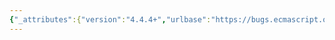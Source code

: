 ```yaml
---
{"_attributes":{"version":"4.4.4+","urlbase":"https://bugs.ecmascript.org/","maintainer":"dherman@mozilla.com"},"bug":{"bug_id":1526,"creation_ts":"2013-05-25 18:28:00 -0700","short_desc":"Test 11.3.2_TRP (ToRawPrecision) seems flawed","delta_ts":"2013-05-27 05:53:20 -0700","product":"Test262","component":"ECMA-402 Tests","version":"unspecified","rep_platform":"All","op_sys":"All","bug_status":"RESOLVED","resolution":"INVALID","priority":"Normal","bug_severity":"blocker","everconfirmed":true,"reporter":{"uid":"andyearnshaw","name":"Andy Earnshaw"},"assigned_to":{"uid":"ecmascriptbugs","name":"Norbert"},"cc":"cira","long_desc":[{"commentid":4095,"comment_count":0,"who":{"uid":"andyearnshaw","name":"Andy Earnshaw"},"bug_when":"2013-05-25 18:28:10 -0700","thetext":"The ECMA-402 specification defines the ToRawPrecision algorithm to be very similar to Number.prototype.toPrecision.  The only real difference is that TRP displays the full number instead of collapsing the exponential.  Therefore, it stands to reason that, for numbers with a length shorter than 21, the output should be identical.\n\nPart of the test data defines the following numbers and their respective formatted output with test data options {useGrouping: false, minimumSignificantDigits: 3, maximumSignificantDigits: 5}:\n\n    \"123.44500\": \"123.45\",\n    \"-123.44500\": \"-123.45\",\n\nHowever, because of the issue we have with floating point accuracy, this test should be expected to fail because\n\n   123.445.toPrecision(5) === \"123.44\"\n\nand\n\n   123.445.toFixed(2) === \"123.44\"\n\nIn both V8 and Spidermonkey.  Because of the underlying floating point operations, the number is rounded down instead of up.  The tests following, \"123.44501\" and \"-123.44501\" would pass.\n\nI can't actually test this in Firefox or Chrome because neither have complete implementations of Intl.NumberFormat yet (Chrome's doesn't appear to support maximumSignificantDigits), so this could be invalid.  Assuming the complete implementations would follow the same algorithm as Number.prototype.toPrecision/toFixed, though, I would expect it to be impossible for them to pass this test."},{"commentid":4098,"comment_count":1,"who":{"uid":"ecmascriptbugs","name":"Norbert"},"bug_when":"2013-05-26 04:33:59 -0700","thetext":"If I follow the logic of the bug description correctly, it's roughly:\n\n1) Functions a and b are specified similarly.\n\n2) There is a test case for function b, but not for function a.\n\n3) Function a is implemented incorrectly in some browsers such that it would fail the test case for function b if it were rewritten to use function a.\n\n4) Therefore function b must be implemented incorrectly in those browsers once they are implemented.\n\n5) Therefore the test case for function b is invalid.\n\nComments:\n\n1) Correct, ToRawPrecision is intentionally very similar to Number.prototype.toPrecision.\n\n2) That seems like a gap in the test coverage for toPrecision. I've filed bug 1527.\n\n3) That's sad. Are there bug reports against those browsers?\n\n4) That might be true if functions a and b shared an implementation. At least in SpiderMonkey, they don't: NumberFormat.prototype.format uses ICU, while toPrecision doesn't. Intl.NumberFormat(\"en\", {maximumSignificantDigits: 5}).format(123.44500) returns \"123.45\" as required by the spec. If you'd like to test with Firefox, here's one nightly build that has the Internationalization API enabled:\nhttp://ftp.mozilla.org/pub/mozilla.org/firefox/nightly/2013-05-08-03-11-13-mozilla-central/\n\n5) That doesn't follow at all. A test case is only invalid if it tests something that's not required by the spec. Failing implementations may possibly lead to changes in the spec, which would then lead to changes in the tests."},{"commentid":4099,"comment_count":2,"who":{"uid":"andyearnshaw","name":"Andy Earnshaw"},"bug_when":"2013-05-26 05:05:40 -0700","thetext":"Fair enough.  I did say that it may be invalid, but I was anticipating this issue cropping up in Spidermonkey and V8 based on my own analysis and implementation of the specification, which obviously wasn't correct.  Either way, at least one valid bug was filed as a result of my blundering ― my work here is done ;-)\n\nI can't tell if you're saying I should file a bug regarding Number.prototype.toPrecision for V8 and Spidermonkey."},{"commentid":4100,"comment_count":3,"who":{"uid":"ecmascriptbugs","name":"Norbert"},"bug_when":"2013-05-27 05:53:20 -0700","thetext":"(In reply to comment #2)\n> I can't tell if you're saying I should file a bug regarding\n> Number.prototype.toPrecision for V8 and Spidermonkey.\n\nIf there are no bugs reporting the incorrect rounding behavior yet, then yes, it would be a good idea to file these bugs."}]}}
---
```

